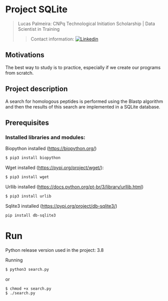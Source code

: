 # Project SQLite

> Lucas Palmeira: CNPq Technological Initiation Scholarship | Data Scientist in Training
>> Contact information: [![Linkedin](https://img.shields.io/badge/-LinkedIn-blue?style=flat-square&logo=Linkedin&logoColor=white&link=%20LINK_LINKEDIN)](https://www.linkedin.com/in/lucaspalmeira/)

## Motivations

The best way to study is to practice, especially if we create our programs from scratch.

## Project description

A search for homologous peptides is performed using the Blastp algorithm and then the results of this search are implemented in a SQLite database.

## Prerequisites

### Installed libraries and modules:

Biopython installed (https://biopython.org/)

```bash
$ pip3 install biopython
```

Wget installed (https://pypi.org/project/wget/):

```bash
$ pip3 install wget
```
Urllib installed (https://docs.python.org/pt-br/3/library/urllib.html)

```bash
$ pip3 install urlib
```

Sqlite3 installed (https://pypi.org/project/db-sqlite3/)

```bash
pip install db-sqlite3
```

# Run

Python release version used in the project: 3.8

Running

```bash
$ python3 search.py 
```

or

```bash
$ chmod +x search.py
$ ./search.py
```
